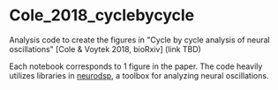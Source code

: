 # Cole_2018_cyclebycycle
Analysis code to create the figures in "Cycle by cycle analysis of neural oscillations" [Cole & Voytek 2018, bioRxiv] (link TBD)

Each notebook corresponds to 1 figure in the paper. The code heavily utilizes libraries in [neurodsp](https://github.com/voytekresearch/neurodsp), a toolbox for analyzing neural oscillations.